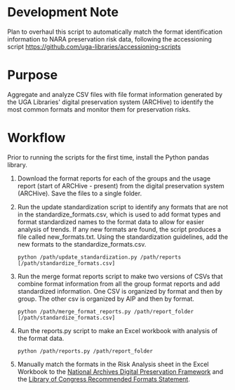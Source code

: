 # Development Note
Plan to overhaul this script to automatically match the format identification information to NARA preservation risk data,
following the accessioning script https://github.com/uga-libraries/accessioning-scripts

# Purpose
 Aggregate and analyze CSV files with file format information generated by the UGA Libraries' digital preservation system (ARCHive) to identify the most common formats and monitor them for preservation risks.
 
 # Workflow
 Prior to running the scripts for the first time, install the Python pandas library.
 
 1. Download the format reports for each of the groups and the usage report (start of ARCHive - present) from the digital preservation system (ARCHive). Save the files to a single folder.
 
 2. Run the update standardization script to identify any formats that are not in the standardize_formats.csv, which is used to add format types and format standardized names to the format data to allow for easier analysis of trends. If any new formats are found, the script produces a file called new_formats.txt. Using the standardization guidelines, add the new formats to the standardize_formats.csv.
 
        python /path/update_standardization.py /path/reports [/path/standardize_formats.csv]
 
 3. Run the merge format reports script to make two versions of CSVs that combine format information from all the group format reports and add standardized information. One CSV is organized by format and then by group. The other csv is organized by AIP and then by format.
 
        python /path/merge_format_reports.py /path/report_folder [/path/standardize_formats.csv]
 
 4. Run the reports.py script to make an Excel workbook with analysis of the format data.
 
        python /path/reports.py /path/report_folder
 
 5. Manually match the formats in the Risk Analysis sheet in the Excel Workbook to the [National Archives Digital Preservation Framework](https://github.com/usnationalarchives/digital-preservation) and the [Library of Congress Recommended Formats Statement](https://www.loc.gov/preservation/resources/rfs/).
